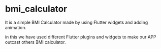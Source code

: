 # bmi_calculator

It is a simple BMI Calculator made by using Flutter widgets and adding animation.

in this we have used different Flutter plugins and widgets to make our APP outcast others BMI calculator.